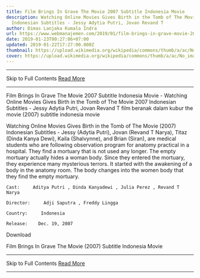 ```yaml
---
title: Film Brings In Grave The Movie 2007 Subtitle Indonesia Movie
description: Watching Online Movies Gives Birth in the Tomb of The Movie 2007
  Indonesian Subtitles - Jessy Adytia Putri, Jovan Revand T
author: Dimas Lanjaka Kumala Indra
url: https://www.webmanajemen.com/2019/01/film-brings-in-grave-movie-2007.html
date: 2019-01-23T00:27:06+07:00
updated: 2019-01-22T17:27:00.000Z
thumbnail: https://upload.wikimedia.org/wikipedia/commons/thumb/a/ac/No_image_available.svg/2048px-No_image_available.svg.png
cover: https://upload.wikimedia.org/wikipedia/commons/thumb/a/ac/No_image_available.svg/2048px-No_image_available.svg.png
---
```


<hr/> Skip to Full Contents <a href="https://www.webmanajemen.com/2019/01/film-brings-in-grave-movie-2007.html" rel="follow" class="button" id="read-more">Read More</a> <hr/> Film Brings In Grave The Movie 2007 Subtitle Indonesia Movie - Watching Online Movies Gives Birth in the Tomb of The Movie 2007 Indonesian Subtitles - Jessy Adytia Putri, Jovan Revand T film beranak dalam kubur the movie (2007) subtitle indonesia  movie
  
  
  
  Watching Online Movies Gives Birth in the Tomb of The Movie (2007) Indonesian Subtitles - Jessy (Adytia Putri), Jovan (Revand T Narya), Titaz (Dinda Kanya Dewi), Kaila (Shalvynne), and Brian (Siran), are medical students who are following observation program for anatomy practical in a hospital.  They find a mortuary that is not used any longer.  The empty mortuary actually hides a woman body.  Since they entered the mortuary, they experience many mysterious terrors.  It started with the awakening of a body in the anatomy room.  The body changes into the women body that they find the empty mortuary. 
  
  
    Cast:     Aditya Putri , Dinda Kanyadewi , Julia Perez , Revand T Narya   
  
    Director:     Adji Saputra , Freddy Lingga   
  
    Country:     Indonesia   
  
    Release:    Dec. 19, 2007   
  
  
  

   Download 

  


  
  
  Film Brings In Grave The Movie (2007) Subtitle Indonesia Movie <hr/> Skip to Full Contents <a href="https://www.webmanajemen.com/2019/01/film-brings-in-grave-movie-2007.html" rel="follow" class="button" id="read-more">Read More</a> <hr/>